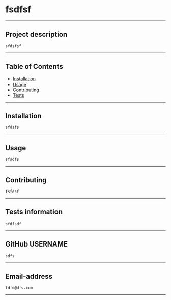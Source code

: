 # fsdfsf

---
## Project description
    sfdsfsf

---
## Table of Contents
* [Installation](#installation)
* [Usage](#usage)
* [Contributing](#contributing)
* [Tests](#tests-information)

---
## Installation
    sfdsfs

---
## Usage
    sfsdfs

---
## Contributing
    fsfdsf

---
## Tests information
    sfdfsdf

---
## GitHub USERNAME
    sdfs

---
## Email-address
    fdfd@dfs.com

---

